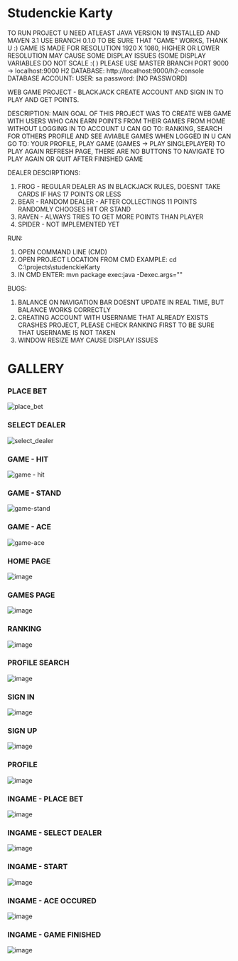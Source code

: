 # Studenckie Karty

TO RUN PROJECT U NEED ATLEAST JAVA VERSION 19 INSTALLED AND MAVEN 3.1
USE BRANCH 0.1.0 TO BE SURE THAT "GAME" WORKS, THANK U :)
GAME IS MADE FOR RESOLUTION 1920 X 1080, HIGHER OR LOWER RESOLUTION MAY CAUSE SOME DISPLAY ISSUES (SOME DISPLAY VARIABLES DO NOT SCALE :( )
PLEASE USE MASTER BRANCH
PORT 9000 -> localhost:9000
H2 DATABASE: http://localhost:9000/h2-console
DATABASE ACCOUNT:
USER: sa
password: 
[NO PASSWORD]

WEB GAME PROJECT - BLACKJACK
CREATE ACCOUNT AND SIGN IN TO PLAY AND GET POINTS.

DESCRIPTION:
MAIN GOAL OF THIS PROJECT WAS TO CREATE WEB GAME WITH USERS WHO CAN EARN POINTS FROM THEIR GAMES
FROM HOME WITHOUT LOGGING IN TO ACCOUNT U CAN GO TO: RANKING, SEARCH FOR OTHERS PROFILE AND SEE AVIABLE GAMES
WHEN LOGGED IN U CAN GO TO: YOUR PROFILE, PLAY GAME (GAMES -> PLAY SINGLEPLAYER)
TO PLAY AGAIN REFRESH PAGE, THERE ARE NO BUTTONS TO NAVIGATE TO PLAY AGAIN OR QUIT AFTER FINISHED GAME

DEALER DESCIRPTIONS:
1. FROG - REGULAR DEALER AS IN BLACKJACK RULES, DOESNT TAKE CARDS IF HAS 17 POINTS OR LESS
2. BEAR - RANDOM DEALER - AFTER COLLECTINGS 11 POINTS RANDOMLY CHOOSES HIT OR STAND
3. RAVEN - ALWAYS TRIES TO GET MORE POINTS THAN PLAYER
4. SPIDER - NOT IMPLEMENTED YET

RUN: 
1. OPEN COMMAND LINE (CMD)
2. OPEN PROJECT LOCATION FROM CMD EXAMPLE: cd C:\projects\studenckieKarty
3. IN CMD ENTER: mvn package exec:java -Dexec.args=""

BUGS: 
1. BALANCE ON NAVIGATION BAR DOESNT UPDATE IN REAL TIME, BUT BALANCE WORKS CORRECTLY
2. CREATING ACCOUNT WITH USERNAME THAT ALREADY EXISTS CRASHES PROJECT, PLEASE CHECK RANKING FIRST TO BE SURE THAT USERNAME IS NOT TAKEN
3. WINDOW RESIZE MAY CAUSE DISPLAY ISSUES

# GALLERY

### PLACE BET
![place_bet](https://github.com/user-attachments/assets/9059e6f0-f55a-48c3-adef-0ee8f0235cde)

### SELECT DEALER
![select_dealer](https://github.com/user-attachments/assets/e433d04e-84d7-4f0a-8c18-40a66a3eb229)

### GAME - HIT
![game - hit](https://github.com/user-attachments/assets/5b16f6ad-7c7e-4204-b96a-feee24d6947a)

### GAME - STAND
![game-stand](https://github.com/user-attachments/assets/2daf5399-c47d-459e-beb0-deefa4e0438b)

### GAME - ACE
![game-ace](https://github.com/user-attachments/assets/8ee254c5-6f48-4bdd-84c7-c49af2c34518)

### HOME PAGE
![image](https://github.com/user-attachments/assets/1cc3b0e5-8c41-4f98-8095-ed2957df84d2)

### GAMES PAGE
![image](https://github.com/user-attachments/assets/4ff7008b-1d59-4d1a-8e08-8c6df7054371)

### RANKING
![image](https://github.com/user-attachments/assets/892f26c5-ec6c-4816-85d9-600a45faea48)

### PROFILE SEARCH
![image](https://github.com/user-attachments/assets/aa0a77a8-4152-487f-bde0-ba117d54411b)

### SIGN IN
![image](https://github.com/user-attachments/assets/a758d752-4c91-413b-bcf5-9e13036450f7)

### SIGN UP
![image](https://github.com/user-attachments/assets/5e0160c8-b59d-4f66-ab27-43d0317bde22)

### PROFILE
![image](https://github.com/user-attachments/assets/2cde69c5-2089-4fcc-9764-8b0bc5069777)

### INGAME - PLACE BET
![image](https://github.com/user-attachments/assets/ed9240f5-3f34-4c42-9e29-d43d01f2601a)

### INGAME - SELECT DEALER 
![image](https://github.com/user-attachments/assets/92a7ae49-92b2-49fc-98e3-3d34055cfb18)

### INGAME - START
![image](https://github.com/user-attachments/assets/3d988818-09ea-434c-acbe-2e2ef706e5dc)

### INGAME - ACE OCCURED 
![image](https://github.com/user-attachments/assets/34d592d6-25ba-4b0b-8d2a-071f4d42399a)

### INGAME - GAME FINISHED 
![image](https://github.com/user-attachments/assets/d76e93c2-2849-4a8c-b20b-b2773149234b)
